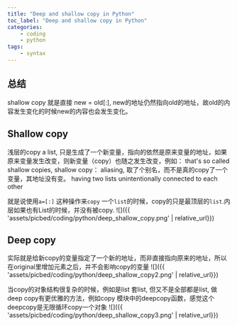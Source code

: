```yaml
---
title: "Deep and shallow copy in Python"
toc_label: "Deep and shallow copy in Python"
categories:
    - coding
    - python
tags:
    - syntax
---
```


## 总结
shallow copy 就是直接 new = old[:], new的地址仍然指向old的地址，故old的内容发生变化的时候new的内容也会发生变化。

## Shallow copy
浅层的copy a list, 只是生成了一个新变量，指向的依然是原来变量的地址，如果原来变量发生改变，则新变量（copy）也随之发生改变，例如： that's so called shallow copies, shallow copy： aliasing, 取了个别名，而不是真的copy了一个变量，其地址没有变。 having two lists unintentionally connected to each other

就是说使用`a=[:]` 这种操作来`copy` 一个`list`的时候，copy的只是最顶层的`list`.内层如果也有List的时候，并没有被copy.
![]({{ 'assets/picbed/coding/python/deep_shallow_copy.png' | relative_url}})

## Deep copy
实际就是给新copy的变量指定了一个新的地址，而非直接指向原来的地址，所以在original里增加元素之后，并不会影响copy的变量
![]({{ 'assets/picbed/coding/python/deep_shallow_copy2.png' | relative_url}})

当copy的对象结构很复杂的时候，例如是list 套list, 但又不是全部都是list, 做deep copy有更优雅的方法，例如copy 模块中的deepcopy函数，感觉这个deepcopy是无限循环copy一个对象
![]({{ 'assets/picbed/coding/python/deep_shallow_copy3.png' | relative_url}})